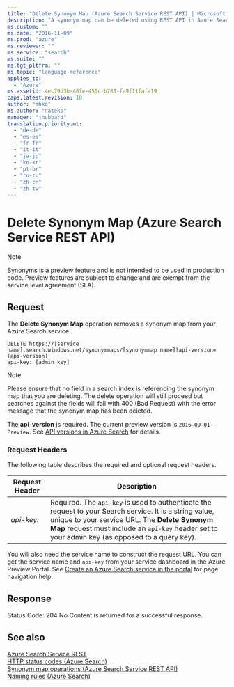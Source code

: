 ```yaml
---
title: "Delete Synonym Map (Azure Search Service REST API) | Microsoft Docs"
description: "A synonym map can be deleted using REST API in Azure Search."
ms.custom: ""
ms.date: "2016-11-09"
ms.prod: "azure"
ms.reviewer: ""
ms.service: "search"
ms.suite: ""
ms.tgt_pltfrm: ""
ms.topic: "language-reference"
applies_to:
  - "Azure"
ms.assetid: 4ec79d3b-48fe-455c-b781-fa9f11fafa19
caps.latest.revision: 10
author: "mhko"
ms.author: "nateko"
manager: "jhubbard"
translation.priority.mt:
  - "de-de"
  - "es-es"
  - "fr-fr"
  - "it-it"
  - "ja-jp"
  - "ko-kr"
  - "pt-br"
  - "ru-ru"
  - "zh-cn"
  - "zh-tw"
---
```

# Delete Synonym Map (Azure Search Service REST API)
> [!NOTE]  
> Synonyms is a preview feature and is not intended to be used in production code. Preview features are subject to change and are exempt from the service level agreement (SLA).

## Request  
  The **Delete Synonym Map** operation removes a synonym map from your Azure Search service.  

```  
DELETE https://[service name].search.windows.net/synonymmaps/[synonymmap name]?api-version=[api-version]  
api-key: [admin key]  
```  

> [!NOTE]  
>  Please ensure that no field in a search index is referencing the synonym map that you are deleting. The delete operation will still proceed but searches against the fields will fail with 400 (Bad Request) with the error message that the synonym map has been deleted.

 The **api-version** is required. The current preview version is `2016-09-01-Preview`. See [API versions in Azure Search](https://go.microsoft.com/fwlink/?linkid=834796) for details.  

### Request Headers  
  The following table describes the required and optional request headers.  

 |Request Header|Description|  
 |--------------------|-----------------|  
 |*api-key:*|Required. The `api-key` is used to authenticate the request to your Search service. It is a string value, unique to your service URL. The **Delete Synonym Map** request must include an `api-key` header set to your admin key (as opposed to a query key).|  

  You will also need the service name to construct the request URL. You can get the service name and `api-key` from your service dashboard in the Azure Preview Portal. See [Create an Azure Search service in the portal](http://azure.microsoft.com/documentation/articles/search-create-service-portal/) for page navigation help.  

## Response  
 Status Code: 204 No Content is returned for a successful response.  

## See also  
 [Azure Search Service REST](index.md)   
 [HTTP status codes &#40;Azure Search&#41;](http-status-codes.md)   
 [Synonym map operations &#40;Azure Search Service REST API&#41;](synonym-map-operations.md)   
 [Naming rules &#40;Azure Search&#41;](naming-rules.md)  
